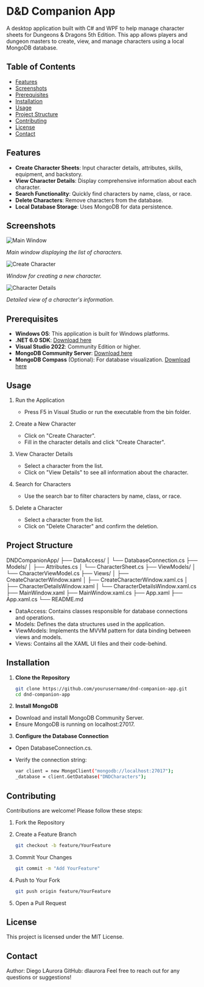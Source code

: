 ﻿# D&D Companion App

A desktop application built with C# and WPF to help manage character sheets for Dungeons & Dragons 5th Edition. This app allows players and dungeon masters to create, view, and manage characters using a local MongoDB database.

## Table of Contents

- [Features](#features)
- [Screenshots](#screenshots)
- [Prerequisites](#prerequisites)
- [Installation](#installation)
- [Usage](#usage)
- [Project Structure](#project-structure)
- [Contributing](#contributing)
- [License](#license)
- [Contact](#contact)

## Features

- **Create Character Sheets**: Input character details, attributes, skills, equipment, and backstory.
- **View Character Details**: Display comprehensive information about each character.
- **Search Functionality**: Quickly find characters by name, class, or race.
- **Delete Characters**: Remove characters from the database.
- **Local Database Storage**: Uses MongoDB for data persistence.

## Screenshots

![Main Window](screenshots/main_window.png)

*Main window displaying the list of characters.*

![Create Character](screenshots/create_character.png)

*Window for creating a new character.*

![Character Details](screenshots/character_details.png)

*Detailed view of a character's information.*

## Prerequisites

- **Windows OS**: This application is built for Windows platforms.
- **.NET 6.0 SDK**: [Download here](https://dotnet.microsoft.com/en-us/download/dotnet/8.0)
- **Visual Studio 2022**: Community Edition or higher.
- **MongoDB Community Server**: [Download here](https://www.mongodb.com/try/download/community)
- **MongoDB Compass** (Optional): For database visualization. [Download here](https://www.mongodb.com/try/download/compass)
## Usage

1. Run the Application
	- Press F5 in Visual Studio or run the executable from the bin folder.

2. Create a New Character
	- Click on "Create Character".
	- Fill in the character details and click "Create Character".
3. View Character Details
	- Select a character from the list.
	- Click on "View Details" to see all information about the character.

4. Search for Characters
	- Use the search bar to filter characters by name, class, or race.

5. Delete a Character
	- Select a character from the list.
	- Click on "Delete Character" and confirm the deletion.

## Project Structure

DNDCompanionApp/
├── DataAccess/
│   └── DatabaseConnection.cs
├── Models/
│   ├── Attributes.cs
│   └── CharacterSheet.cs
├── ViewModels/
│   └── CharacterViewModel.cs
├── Views/
│   ├── CreateCharacterWindow.xaml
│   ├── CreateCharacterWindow.xaml.cs
│   ├── CharacterDetailsWindow.xaml
│   └── CharacterDetailsWindow.xaml.cs
├── MainWindow.xaml
├── MainWindow.xaml.cs
├── App.xaml
├── App.xaml.cs
└── README.md

- DataAccess: Contains classes responsible for database connections and operations.
- Models: Defines the data structures used in the application.
- ViewModels: Implements the MVVM pattern for data binding between views and models.
- Views: Contains all the XAML UI files and their code-behind.

## Installation

1. **Clone the Repository**

   ```bash
   git clone https://github.com/yourusername/dnd-companion-app.git
   cd dnd-companion-app

2. **Install MongoDB**

- Download and install MongoDB Community Server.
- Ensure MongoDB is running on localhost:27017.

3.	**Configure the Database Connection**
- Open DatabaseConnection.cs.
- Verify the connection string:

	```bash
   var client = new MongoClient("mongodb://localhost:27017");
	_database = client.GetDatabase("DNDCharacters");

## Contributing

Contributions are welcome! Please follow these steps:

1. Fork the Repository

2. Create a Feature Branch
	```bash
	git checkout -b feature/YourFeature

3. Commit Your Changes
	```bash
	git commit -m "Add YourFeature"

4. Push to Your Fork
	```bash
	git push origin feature/YourFeature

5. Open a Pull Request

## License
This project is licensed under the MIT License.

## Contact
Author: Diego LAurora
GitHub: dlaurora
Feel free to reach out for any questions or suggestions!

